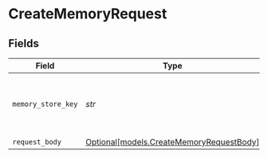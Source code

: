 # CreateMemoryRequest


## Fields

| Field                                                                            | Type                                                                             | Required                                                                         | Description                                                                      |
| -------------------------------------------------------------------------------- | -------------------------------------------------------------------------------- | -------------------------------------------------------------------------------- | -------------------------------------------------------------------------------- |
| `memory_store_key`                                                               | *str*                                                                            | :heavy_check_mark:                                                               | The unique key identifier of the memory store                                    |
| `request_body`                                                                   | [Optional[models.CreateMemoryRequestBody]](../models/creatememoryrequestbody.md) | :heavy_minus_sign:                                                               | N/A                                                                              |